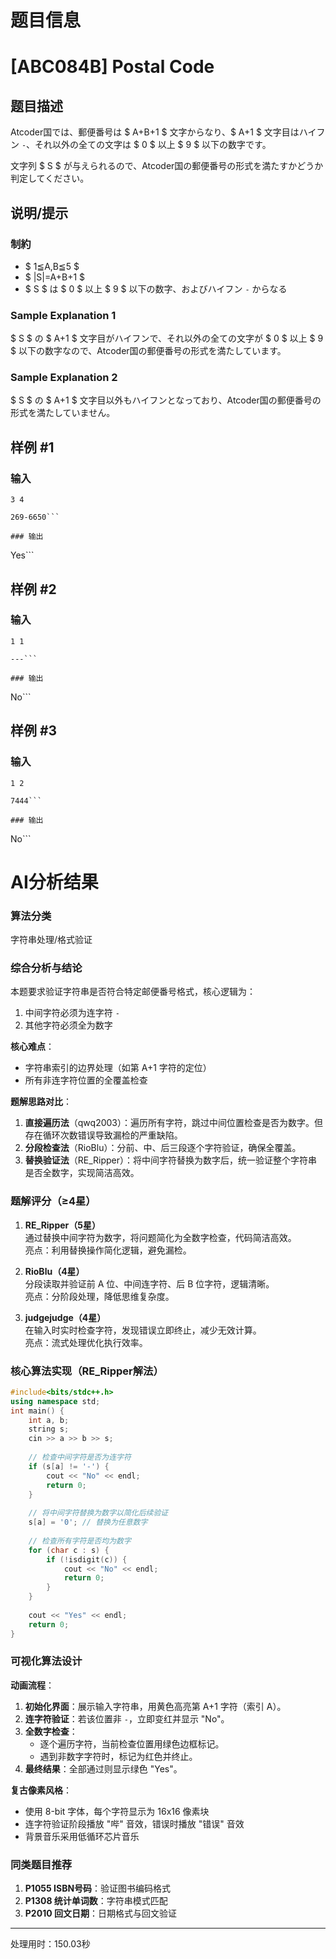 # 题目信息

# [ABC084B] Postal Code

## 题目描述

[problemUrl]: https://atcoder.jp/contests/abc084/tasks/abc084_b

Atcoder国では、郵便番号は $ A+B+1 $ 文字からなり、$ A+1 $ 文字目はハイフン `-`、それ以外の全ての文字は $ 0 $ 以上 $ 9 $ 以下の数字です。

文字列 $ S $ が与えられるので、Atcoder国の郵便番号の形式を満たすかどうか判定してください。

## 说明/提示

### 制約

- $ 1≦A,B≦5 $
- $ |S|=A+B+1 $
- $ S $ は $ 0 $ 以上 $ 9 $ 以下の数字、およびハイフン `-` からなる

### Sample Explanation 1

$ S $ の $ A+1 $ 文字目がハイフンで、それ以外の全ての文字が $ 0 $ 以上 $ 9 $ 以下の数字なので、Atcoder国の郵便番号の形式を満たしています。

### Sample Explanation 2

$ S $ の $ A+1 $ 文字目以外もハイフンとなっており、Atcoder国の郵便番号の形式を満たしていません。

## 样例 #1

### 输入

```
3 4

269-6650```

### 输出

```
Yes```

## 样例 #2

### 输入

```
1 1

---```

### 输出

```
No```

## 样例 #3

### 输入

```
1 2

7444```

### 输出

```
No```

# AI分析结果



### 算法分类
字符串处理/格式验证

### 综合分析与结论
本题要求验证字符串是否符合特定邮便番号格式，核心逻辑为：
1. 中间字符必须为连字符 `-`
2. 其他字符必须全为数字

**核心难点**：
- 字符串索引的边界处理（如第 A+1 字符的定位）
- 所有非连字符位置的全覆盖检查

**题解思路对比**：
1. **直接遍历法**（qwq2003）：遍历所有字符，跳过中间位置检查是否为数字。但存在循环次数错误导致漏检的严重缺陷。
2. **分段检查法**（RioBlu）：分前、中、后三段逐个字符验证，确保全覆盖。
3. **替换验证法**（RE_Ripper）：将中间字符替换为数字后，统一验证整个字符串是否全数字，实现简洁高效。

### 题解评分（≥4星）
1. **RE_Ripper（5星）**  
   通过替换中间字符为数字，将问题简化为全数字检查，代码简洁高效。  
   亮点：利用替换操作简化逻辑，避免漏检。

2. **RioBlu（4星）**  
   分段读取并验证前 A 位、中间连字符、后 B 位字符，逻辑清晰。  
   亮点：分阶段处理，降低思维复杂度。

3. **judgejudge（4星）**  
   在输入时实时检查字符，发现错误立即终止，减少无效计算。  
   亮点：流式处理优化执行效率。

### 核心算法实现（RE_Ripper解法）
```cpp
#include<bits/stdc++.h>
using namespace std;
int main() {
    int a, b;
    string s;
    cin >> a >> b >> s;
    
    // 检查中间字符是否为连字符
    if (s[a] != '-') {
        cout << "No" << endl;
        return 0;
    }
    
    // 将中间字符替换为数字以简化后续验证
    s[a] = '0'; // 替换为任意数字
    
    // 检查所有字符是否均为数字
    for (char c : s) {
        if (!isdigit(c)) {
            cout << "No" << endl;
            return 0;
        }
    }
    
    cout << "Yes" << endl;
    return 0;
}
```

### 可视化算法设计
**动画流程**：
1. **初始化界面**：展示输入字符串，用黄色高亮第 A+1 字符（索引 A）。
2. **连字符验证**：若该位置非 `-`，立即变红并显示 "No"。
3. **全数字检查**：
   - 逐个遍历字符，当前检查位置用绿色边框标记。
   - 遇到非数字字符时，标记为红色并终止。
4. **最终结果**：全部通过则显示绿色 "Yes"。

**复古像素风格**：
- 使用 8-bit 字体，每个字符显示为 16x16 像素块
- 连字符验证阶段播放 "哔" 音效，错误时播放 "错误" 音效
- 背景音乐采用低循环芯片音乐

### 同类题目推荐
1. **P1055 ISBN号码**：验证图书编码格式
2. **P1308 统计单词数**：字符串模式匹配
3. **P2010 回文日期**：日期格式与回文验证

---
处理用时：150.03秒
